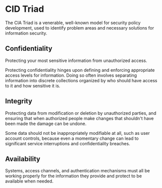 # CID Triad

The CIA Triad is a venerable, well-known model for security policy development, used to identify problem areas and necessary solutions for information security.

## Confidentiality

Protecting your most sensitive information from unauthorized access.

Protecting confidentiality hinges upon defining and enforcing appropriate access levels for information. Doing so often involves separating information into discrete collections organized by who should have access to it and how sensitive it is.

## Integrity

Protecting data from modification or deletion by unauthorized parties, and ensuring that when authorized people make changes that shouldn't have been made the damage can be undone.

Some data should not be inappropriately modifiable at all, such as user account controls, because even a momentary change can lead to significant service interruptions and confidentiality breaches.

## Availability

Systems, access channels, and authentication mechanisms must all be working properly for the information they provide and protect to be available when needed.
